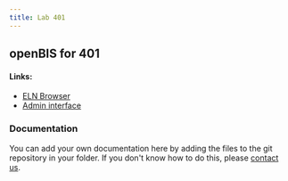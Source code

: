 ```yaml
---
title: Lab 401
---
```


## openBIS for 401

#### Links:
- [ELN Browser](https://openbis-empa-lab401.ethz.ch/)
- [Admin interface](https://openbis-empa-lab401.ethz.ch/openbis/webapp/openbis-ng-ui)

### Documentation

You can add your own documentation here by adding the files to the git repository in your folder.
If you don't know how to do this, please [contact us](/rdm/openbis/support).
